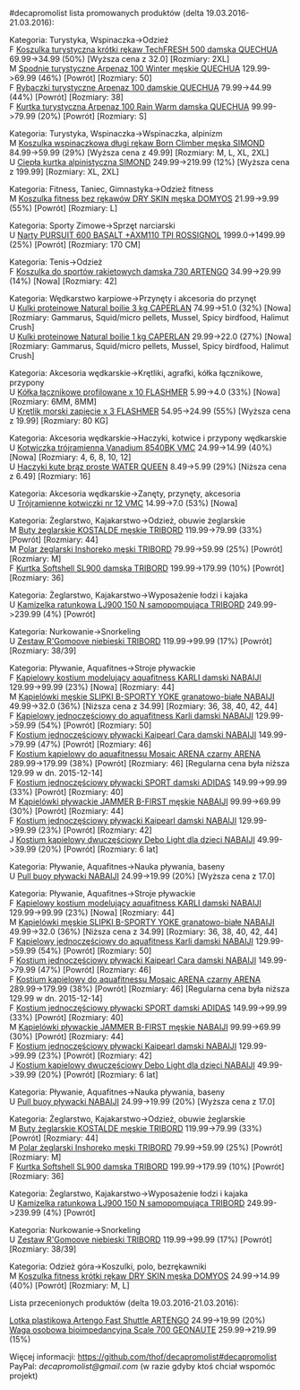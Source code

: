 #decapromolist lista promowanych produktów (delta 19.03.2016-21.03.2016):

Kategoria: Turystyka, Wspinaczka->Odzież  
F [Koszulka turystyczna krótki rękaw TechFRESH 500 damska QUECHUA](http://www.decathlon.pl/koszulka-turystyczna-z-krotkim-rkawem-arpenaz-500-damska-quechua--id_8239284.html) 69.99->34.99 (50%) [Wyższa cena z 32.0] [Rozmiary: 2XL]  
M [Spodnie turystyczne Arpenaz 100 Winter męskie QUECHUA](http://www.decathlon.pl/spodnie-turystyczne-ciepe-arpenaz-100-mskie-id_8343386.html) 129.99->69.99 (46%) [Powrót] [Rozmiary: 50]  
F [Rybaczki turystyczne Arpenaz 100 damskie QUECHUA](http://www.decathlon.pl/spodnie-arpenaz-100-damskie-id_8330086.html) 79.99->44.99 (44%) [Powrót] [Rozmiary: 38]  
F [Kurtka turystyczna Arpenaz 100 Rain Warm damska QUECHUA](http://www.decathlon.pl/kurtka-turystyczna-zimowa-damska-arpenaz-100-id_8317478.html) 99.99->79.99 (20%) [Powrót] [Rozmiary: S]  

Kategoria: Turystyka, Wspinaczka->Wspinaczka, alpinizm  
M [Koszulka wspinaczkowa długi rękaw Born Climber męska SIMOND](http://www.decathlon.pl/koszulka-born-climber-mska-id_8331315.html) 84.99->59.99 (29%) [Wyższa cena z 49.99] [Rozmiary: M, L, XL, 2XL]  
U [Ciepła kurtka alpinistyczna SIMOND](http://www.decathlon.pl/ciepa-kurtka-alpinistyczna-id_8327120.html) 249.99->219.99 (12%) [Wyższa cena z 199.99] [Rozmiary: XL, 2XL]  

Kategoria: Fitness, Taniec, Gimnastyka->Odzież fitness  
M [Koszulka fitness bez rękawów DRY SKIN męska DOMYOS](http://www.decathlon.pl/bezrkawnik-fitness-mski-id_8168887.html) 21.99->9.99 (55%) [Powrót] [Rozmiary: L]  

Kategoria: Sporty Zimowe->Sprzęt narciarski  
U [Narty PURSUIT 600 BASALT +AXM110 TPI ROSSIGNOL](http://www.decathlon.pl/narty-pursuit-600-basalt-axm110-tpi-id_8358128.html) 1999.0->1499.99 (25%) [Powrót] [Rozmiary: 170 CM]  

Kategoria: Tenis->Odzież  
F [Koszulka do sportów rakietowych damska 730 ARTENGO](http://www.decathlon.pl/t-shirt-artengo-730-damski-id_8325150.html) 34.99->29.99 (14%) [Nowa] [Rozmiary: 42]  

Kategoria: Wędkarstwo karpiowe->Przynęty i akcesoria do przynęt  
U [Kulki proteinowe Natural boilie 3 kg CAPERLAN](http://www.decathlon.pl/kulki-natural-boilie-3-kg-id_8176360.html) 74.99->51.0 (32%) [Nowa] [Rozmiary: Gammarus, Squid/micro pellets, Mussel, Spicy birdfood, Halimut Crush]  
U [Kulki proteinowe Natural boilie 1 kg CAPERLAN](http://www.decathlon.pl/kulki-natural-boilie-1-kg-id_8176362.html) 29.99->22.0 (27%) [Nowa] [Rozmiary: Gammarus, Squid/micro pellets, Mussel, Spicy birdfood, Halimut Crush]  

Kategoria: Akcesoria wędkarskie->Krętliki, agrafki, kółka łącznikowe, przypony  
U [Kółka łącznikowe profilowane x 10 FLASHMER](http://www.decathlon.pl/koka-cznikowe-wdkarskie-profilowane-id_1585846.html) 5.99->4.0 (33%) [Nowa] [Rozmiary: 6MM, 8MM]  
U [Krętlik morski zapięcie x 3 FLASHMER](http://www.decathlon.pl/krtlik-morski-zapicie-x-3-id_1586419.html) 54.95->24.99 (55%) [Wyższa cena z 19.99] [Rozmiary: 80 KG]  

Kategoria: Akcesoria wędkarskie->Haczyki, kotwice i przypony wędkarskie  
U [Kotwiczka trójramienna Vanadium 8540BK VMC](http://www.decathlon.pl/kotwiczki-trojramienne-8540bk-id_1590009.html) 24.99->14.99 (40%) [Nowa] [Rozmiary: 4, 6, 8, 10, 12]  
U [Haczyki kute brąz proste WATER QUEEN](http://www.decathlon.pl/haczyki-kute-brz-proste-id_4417536.html) 8.49->5.99 (29%) [Niższa cena z 6.49] [Rozmiary: 16]  

Kategoria: Akcesoria wędkarskie->Zanęty, przynęty, akcesoria  
U [Trójramienne kotwiczki nr 12 VMC](http://www.decathlon.pl/trojramienne-kotwiczki-nr-12-id_8334975.html) 14.99->7.0 (53%) [Nowa]  

Kategoria: Żeglarstwo, Kajakarstwo->Odzież, obuwie żeglarskie  
M [Buty żeglarskie KOSTALDE męskie TRIBORD](http://www.decathlon.pl/buty-eglarskie-kostalde-id_8327662.html) 119.99->79.99 (33%) [Powrót] [Rozmiary: 44]  
M [Polar żeglarski Inshoreko męski TRIBORD](http://www.decathlon.pl/polar-inshoreko-id_8344169.html) 79.99->59.99 (25%) [Powrót] [Rozmiary: M]  
F [Kurtka Softshell SL900 damska TRIBORD](http://www.decathlon.pl/kurtka-softshell-sl900-damska-szara-id_8315573.html) 199.99->179.99 (10%) [Powrót] [Rozmiary: 36]  

Kategoria: Żeglarstwo, Kajakarstwo->Wyposażenie łodzi i kajaka  
U [Kamizelka ratunkowa LJ900 150 N samopompująca TRIBORD](http://www.decathlon.pl/kamizelka-lj900-150n-light-id_8303521.html) 249.99->239.99 (4%) [Powrót]  

Kategoria: Nurkowanie->Snorkeling  
U [Zestaw R'Gomoove niebieski TRIBORD](http://www.decathlon.pl/zestaw-rgomoove-niebieski-id_8132418.html) 119.99->99.99 (17%) [Powrót] [Rozmiary: 38/39]  

Kategoria: Pływanie, Aquafitnes->Stroje pływackie  
F [Kąpielowy kostium modelujący aquafitness KARLI damski NABAIJI](http://www.decathlon.pl/kostium-1cz-karli-shorty-id_8335973.html) 129.99->99.99 (23%) [Nowa] [Rozmiary: 44]  
M [Kąpielówki męskie SLIPKI B-SPORTY YOKE granatowo-białe NABAIJI](http://www.decathlon.pl/slipki-b-sporty-yoke-granatowe-id_8307430.html) 49.99->32.0 (36%) [Niższa cena z 34.99] [Rozmiary: 36, 38, 40, 42, 44]  
F [Kąpielowy jednoczęściowy do aquafitness Karli damski NABAIJI](http://www.decathlon.pl/kostium-jednoczciowy-karli-szaro-nieb-id_8270493.html) 129.99->59.99 (54%) [Powrót] [Rozmiary: 50]  
F [Kostium jednoczęściowy pływacki Kaipearl Cara damski NABAIJI](http://www.decathlon.pl/kostium-spodniczka-kaipearl-id_8335116.html) 149.99->79.99 (47%) [Powrót] [Rozmiary: 46]  
F [Kostium kąpielowy do aquafitnessu Mosaic ARENA czarny ARENA](http://www.decathlon.pl/kostium-mosaic-arena-czarny-id_8242616.html) 289.99->179.99 (38%) [Powrót] [Rozmiary: 46] [Regularna cena była niższa 129.99 w dn. 2015-12-14]  
F [Kostium jednoczęściowy pływacki SPORT damski ADIDAS](http://www.decathlon.pl/1cz-sport-damski-czarno-szary-id_8339230.html) 149.99->99.99 (33%) [Powrót] [Rozmiary: 40]  
M [Kąpielówki pływackie JAMMER B-FIRST męskie NABAIJI](http://www.decathlon.pl/jammer-b-first-czarno-srebrne-id_8321471.html) 99.99->69.99 (30%) [Powrót] [Rozmiary: 44]  
F [Kostium jednoczęściowy pływacki Kaipearl damski NABAIJI](http://www.decathlon.pl/kostium-jednoczciowy-kaipearl-id_8215668.html) 129.99->99.99 (23%) [Powrót] [Rozmiary: 42]  
J [Kostium kąpielowy dwuczęściowy Debo Light dla dzieci NABAIJI](http://www.decathlon.pl/kostium-2cz-debo-light-allmozi-id_8333047.html) 49.99->39.99 (20%) [Powrót] [Rozmiary: 6 lat]  

Kategoria: Pływanie, Aquafitnes->Nauka pływania, baseny  
U [Pull buoy pływacki NABAIJI](http://www.decathlon.pl/pull-buoy-roowy-id_8117143.html) 24.99->19.99 (20%) [Wyższa cena z 17.0]  

Kategoria: Pływanie, Aquafitnes->Stroje pływackie  
F [Kąpielowy kostium modelujący aquafitness KARLI damski NABAIJI](http://www.decathlon.pl/kostium-1cz-karli-shorty-id_8335973.html) 129.99->99.99 (23%) [Nowa] [Rozmiary: 44]  
M [Kąpielówki męskie SLIPKI B-SPORTY YOKE granatowo-białe NABAIJI](http://www.decathlon.pl/slipki-b-sporty-yoke-granatowe-id_8307430.html) 49.99->32.0 (36%) [Niższa cena z 34.99] [Rozmiary: 36, 38, 40, 42, 44]  
F [Kąpielowy jednoczęściowy do aquafitness Karli damski NABAIJI](http://www.decathlon.pl/kostium-jednoczciowy-karli-szaro-nieb-id_8270493.html) 129.99->59.99 (54%) [Powrót] [Rozmiary: 50]  
F [Kostium jednoczęściowy pływacki Kaipearl Cara damski NABAIJI](http://www.decathlon.pl/kostium-spodniczka-kaipearl-id_8335116.html) 149.99->79.99 (47%) [Powrót] [Rozmiary: 46]  
F [Kostium kąpielowy do aquafitnessu Mosaic ARENA czarny ARENA](http://www.decathlon.pl/kostium-mosaic-arena-czarny-id_8242616.html) 289.99->179.99 (38%) [Powrót] [Rozmiary: 46] [Regularna cena była niższa 129.99 w dn. 2015-12-14]  
F [Kostium jednoczęściowy pływacki SPORT damski ADIDAS](http://www.decathlon.pl/1cz-sport-damski-czarno-szary-id_8339230.html) 149.99->99.99 (33%) [Powrót] [Rozmiary: 40]  
M [Kąpielówki pływackie JAMMER B-FIRST męskie NABAIJI](http://www.decathlon.pl/jammer-b-first-czarno-srebrne-id_8321471.html) 99.99->69.99 (30%) [Powrót] [Rozmiary: 44]  
F [Kostium jednoczęściowy pływacki Kaipearl damski NABAIJI](http://www.decathlon.pl/kostium-jednoczciowy-kaipearl-id_8215668.html) 129.99->99.99 (23%) [Powrót] [Rozmiary: 42]  
J [Kostium kąpielowy dwuczęściowy Debo Light dla dzieci NABAIJI](http://www.decathlon.pl/kostium-2cz-debo-light-allmozi-id_8333047.html) 49.99->39.99 (20%) [Powrót] [Rozmiary: 6 lat]  

Kategoria: Pływanie, Aquafitnes->Nauka pływania, baseny  
U [Pull buoy pływacki NABAIJI](http://www.decathlon.pl/pull-buoy-roowy-id_8117143.html) 24.99->19.99 (20%) [Wyższa cena z 17.0]  

Kategoria: Żeglarstwo, Kajakarstwo->Odzież, obuwie żeglarskie  
M [Buty żeglarskie KOSTALDE męskie TRIBORD](http://www.decathlon.pl/buty-eglarskie-kostalde-id_8327662.html) 119.99->79.99 (33%) [Powrót] [Rozmiary: 44]  
M [Polar żeglarski Inshoreko męski TRIBORD](http://www.decathlon.pl/polar-inshoreko-id_8344169.html) 79.99->59.99 (25%) [Powrót] [Rozmiary: M]  
F [Kurtka Softshell SL900 damska TRIBORD](http://www.decathlon.pl/kurtka-softshell-sl900-damska-szara-id_8315573.html) 199.99->179.99 (10%) [Powrót] [Rozmiary: 36]  

Kategoria: Żeglarstwo, Kajakarstwo->Wyposażenie łodzi i kajaka  
U [Kamizelka ratunkowa LJ900 150 N samopompująca TRIBORD](http://www.decathlon.pl/kamizelka-lj900-150n-light-id_8303521.html) 249.99->239.99 (4%) [Powrót]  

Kategoria: Nurkowanie->Snorkeling  
U [Zestaw R'Gomoove niebieski TRIBORD](http://www.decathlon.pl/zestaw-rgomoove-niebieski-id_8132418.html) 119.99->99.99 (17%) [Powrót] [Rozmiary: 38/39]  

Kategoria: Odzież góra->Koszulki, polo, bezrękawniki  
M [Koszulka fitness krótki rękaw DRY SKIN męska DOMYOS](http://www.decathlon.pl/koszulka-dry-skin-mska-id_8327034.html) 24.99->14.99 (40%) [Powrót] [Rozmiary: M, L]  


Lista przecenionych produktów (delta 19.03.2016-21.03.2016):

[Lotka plastikowa Artengo Fast Shuttle ARTENGO](http://www.decathlon.pl/lotka-plastikowa-artengo-fast-shuttle-id_8353384.html) 24.99->19.99 (20%)  
[Waga osobowa bioimpedancyjna Scale 700 GEONAUTE](http://www.decathlon.pl/waga-osobowa-scale-700-id_8353713.html) 259.99->219.99 (15%)  

Więcej informacji: https://github.com/thof/decapromolist#decapromolist  
PayPal: _decapromolist@gmail.com_ (w razie gdyby ktoś chciał wspomóc projekt)  
